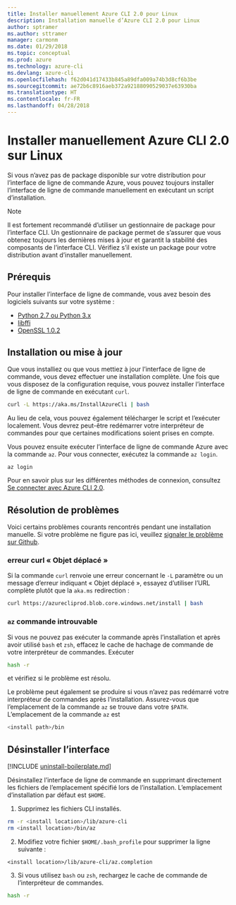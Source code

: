 ```yaml
---
title: Installer manuellement Azure CLI 2.0 pour Linux
description: Installation manuelle d’Azure CLI 2.0 pour Linux
author: sptramer
ms.author: sttramer
manager: carmonm
ms.date: 01/29/2018
ms.topic: conceptual
ms.prod: azure
ms.technology: azure-cli
ms.devlang: azure-cli
ms.openlocfilehash: f62d041d17433b845a89dfa009a74b3d8cf6b3be
ms.sourcegitcommit: ae72b6c8916aeb372a92188090529037e63930ba
ms.translationtype: HT
ms.contentlocale: fr-FR
ms.lasthandoff: 04/28/2018
---
```

# <a name="install-azure-cli-20-on-linux-manually"></a>Installer manuellement Azure CLI 2.0 sur Linux

Si vous n’avez pas de package disponible sur votre distribution pour l’interface de ligne de commande Azure, vous pouvez toujours installer l’interface de ligne de commande manuellement en exécutant un script d’installation.

> [!NOTE]
> Il est fortement recommandé d’utiliser un gestionnaire de package pour l’interface CLI. Un gestionnaire de package permet de s’assurer que vous obtenez toujours les dernières mises à jour et garantit la stabilité des composants de l’interface CLI. Vérifiez s’il existe un package pour votre distribution avant d’installer manuellement.

## <a name="prerequisites"></a>Prérequis


Pour installer l’interface de ligne de commande, vous avez besoin des logiciels suivants sur votre système :

* [Python 2.7 ou Python 3.x](https://www.python.org/downloads/)
* [libffi](https://sourceware.org/libffi/)
* [OpenSSL 1.0.2](https://www.openssl.org/source/)

## <a name="install-or-update"></a>Installation ou mise à jour

Que vous installiez ou que vous mettiez à jour l’interface de ligne de commande, vous devez effectuer une installation complète. Une fois que vous disposez de la configuration requise, vous pouvez installer l’interface de ligne de commande en exécutant `curl`.

```bash
curl -L https://aka.ms/InstallAzureCli | bash
```

Au lieu de cela, vous pouvez également télécharger le script et l’exécuter localement. Vous devrez peut-être redémarrer votre interpréteur de commandes pour que certaines modifications soient prises en compte. 

Vous pouvez ensuite exécuter l’interface de ligne de commande Azure avec la commande `az`. Pour vous connecter, exécutez la commande `az login`.

```azurecli
az login
```

Pour en savoir plus sur les différentes méthodes de connexion, consultez [Se connecter avec Azure CLI 2.0](authenticate-azure-cli.md).

## <a name="troubleshooting"></a>Résolution de problèmes

Voici certains problèmes courants rencontrés pendant une installation manuelle. Si votre problème ne figure pas ici, veuillez [signaler le problème sur Github](https://github.com/Azure/azure-cli/issues).
### <a name="curl-object-moved-error"></a>erreur curl « Objet déplacé »

Si la commande `curl` renvoie une erreur concernant le `-L` paramètre ou un message d’erreur indiquant « Objet déplacé », essayez d’utiliser l’URL complète plutôt que la `aka.ms` redirection :

```bash
curl https://azurecliprod.blob.core.windows.net/install | bash
```

### <a name="az-command-not-found"></a>`az` commande introuvable

Si vous ne pouvez pas exécuter la commande après l’installation et après avoir utilisé `bash` et `zsh`, effacez le cache de hachage de commande de votre interpréteur de commandes. Exécuter

```bash
hash -r
```

et vérifiez si le problème est résolu.

Le problème peut également se produire si vous n’avez pas redémarré votre interpréteur de commandes après l’installation. Assurez-vous que l’emplacement de la commande `az` se trouve dans votre `$PATH`. L’emplacement de la commande `az` est

```bash
<install path>/bin
```

## <a name="uninstall"></a>Désinstaller l’interface

[!INCLUDE [uninstall-boilerplate.md](includes/uninstall-boilerplate.md)]

Désinstallez l’interface de ligne de commande en supprimant directement les fichiers de l’emplacement spécifié lors de l’installation. L’emplacement d’installation par défaut est `$HOME`.

1. Supprimez les fichiers CLI installés.

  ```bash
  rm -r <install location>/lib/azure-cli
  rm <install location>/bin/az
  ```
2. Modifiez votre fichier `$HOME/.bash_profile` pour supprimer la ligne suivante :

  ```
  <install location>/lib/azure-cli/az.completion
  ```

3. Si vous utilisez `bash` ou `zsh`, rechargez le cache de commande de l’interpréteur de commandes.

  ```bash
  hash -r
  ```
